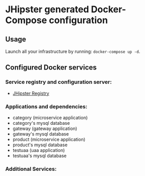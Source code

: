 # JHipster generated Docker-Compose configuration

## Usage

Launch all your infrastructure by running: `docker-compose up -d`.

## Configured Docker services

### Service registry and configuration server:

- [JHipster Registry](http://localhost:8761)

### Applications and dependencies:

- category (microservice application)
- category's mysql database
- gateway (gateway application)
- gateway's mysql database
- product (microservice application)
- product's mysql database
- testuaa (uaa application)
- testuaa's mysql database

### Additional Services:
